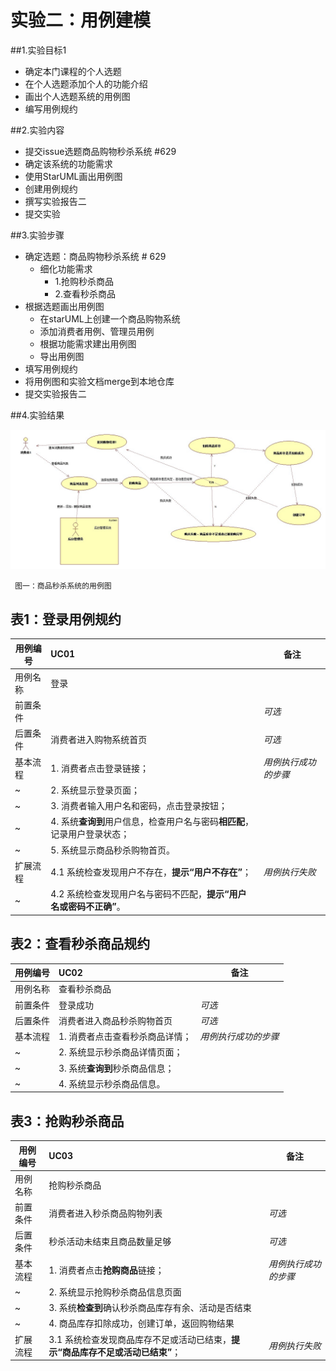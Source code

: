 # 实验二：用例建模


##1.实验目标1
 - 确定本门课程的个人选题
 - 在个人选题添加个人的功能介绍
 - 画出个人选题系统的用例图
 - 编写用例规约
 
##2.实验内容

 - 提交issue选题商品购物秒杀系统 #629
 - 确定该系统的功能需求
 - 使用StarUML画出用例图
 - 创建用例规约
 - 撰写实验报告二
 - 提交实验
 
##3.实验步骤

 - 确定选题：商品购物秒杀系统 # 629
	 - 细化功能需求
	 	- 1.抢购秒杀商品
	 	- 2.查看秒杀商品
 - 根据选题画出用例图
	 - 在starUML上创建一个商品购物系统
	 - 添加消费者用例、管理员用例
	 - 根据功能需求建出用例图
	 - 导出用例图
 - 填写用例规约
 - 将用例图和实验文档merge到本地仓库
 - 提交实验报告二
 
##4.实验结果

![用例模型图](./Lab2_UseCaseDiagram.jpg)  

 	 图一：商品秒杀系统的用例图





## 表1：登录用例规约  

用例编号  | UC01 | 备注  
-|:-|-  
用例名称  | 登录  |   
前置条件  |      | *可选*   
后置条件  | 消费者进入购物系统首页     | *可选*   
基本流程  | 1. 消费者点击登录链接；  |*用例执行成功的步骤*    
~| 2. 系统显示登录页面；  |   
~| 3. 消费者输入用户名和密码，点击登录按钮；  |   
~| 4. 系统**查询到**用户信息，检查用户名与密码**相匹配**，记录用户登录状态；  |   
~| 5. 系统显示商品秒杀购物首页。  |  
扩展流程  | 4.1 系统检查发现用户不存在，**提示“用户不存在”**；  |*用例执行失败*    
~| 4.2 系统检查发现用户名与密码不匹配，**提示“用户名或密码不正确”**。  |  




## 表2：查看秒杀商品规约  

用例编号  | UC02 | 备注  
-|:-|-  
用例名称  | 查看秒杀商品  |   
前置条件  |  登录成功    | *可选*   
后置条件  | 消费者进入商品秒杀购物首页     | *可选*   
基本流程  | 1. 消费者点击查看秒杀商品详情；  |*用例执行成功的步骤*    
~| 2. 系统显示秒杀商品详情页面；  |   
~| 3. 系统**查询到**秒杀商品信息；  |   
~| 4. 系统显示秒杀商品信息。  | 



## 表3：抢购秒杀商品

用例编号  | UC03 | 备注  
-|:-|-  
用例名称  | 抢购秒杀商品  |   
前置条件  | 消费者进入秒杀商品购物列表     | *可选*   
后置条件  |   秒杀活动未结束且商品数量足够 | *可选*   
基本流程  | 1. 消费者点击**抢购商品**链接；  |*用例执行成功的步骤*    
~| 2. 系统显示抢购秒杀商品信息页面  |   
~| 3. 系统**检查到**确认秒杀商品库存有余、活动是否结束  |   
~| 4. 商品库存扣除成功，创建订单，返回购物结果   |  
扩展流程  | 3.1 系统检查发现商品库存不足或活动已结束，**提示“商品库存不足或活动已结束”**；  |*用例执行失败*      

